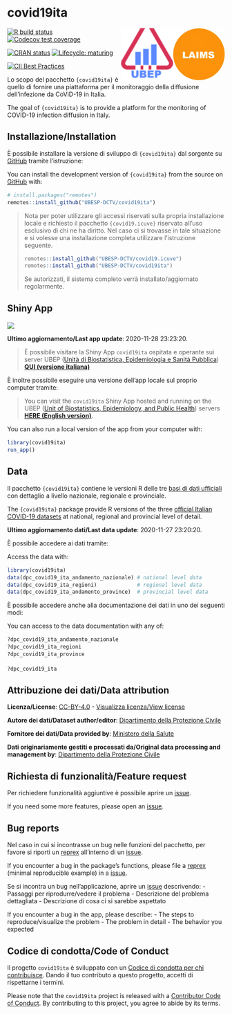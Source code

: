 
<!-- README.md is generated from README.Rmd. Please edit that file -->

# covid19ita

<img src='man/figures/logo-laims.jpg' align='right' height='120' /><img src='man/figures/logo-ubep.png' align='right' height='120' />

<!-- badges: start -->

[![R build
status](https://github.com/UBESP-DCTV/covid19ita/workflows/R-CMD-check/badge.svg)](https://github.com/UBESP-DCTV/covid19ita/actions)
[![Codecov test
coverage](https://codecov.io/gh/UBESP-DCTV/covid19ita/branch/master/graph/badge.svg)](https://codecov.io/gh/UBESP-DCTV/covid19ita?branch=master)

[![CRAN
status](https://www.r-pkg.org/badges/version/covid19ita)](https://CRAN.R-project.org/package=covid19ita)
[![Lifecycle:
maturing](https://img.shields.io/badge/lifecycle-maturing-blue.svg)](https://www.tidyverse.org/lifecycle/#maturing)

[![CII Best
Practices](https://bestpractices.coreinfrastructure.org/projects/3892/badge)](https://bestpractices.coreinfrastructure.org/projects/3892)
<!-- badges: end -->

Lo scopo del pacchetto `{covid19ita}` è quello di fornire una
piattaforma per il monitoraggio della diffusione dell’infezione da
CoViD-19 in Italia.

The goal of `{covid19ita}` is to provide a platform for the monitoring
of COVID-19 infection diffusion in Italy.

## Installazione/Installation

È possibile installare la versione di sviluppo di `{covid19ita}` dal
sorgente su [GitHub](https://github.com/) tramite l’istruzione:

You can install the development version of `{covid19ita}` from the
source on [GitHub](https://github.com/) with:

``` r
# install.packages("remotes")
remotes::install_github("UBESP-DCTV/covid19ita")
```

> Nota per poter utilizzare gli accessi riservati sulla propria
> installazione locale e richiesto il pacchetto `{covid19.icuve}`
> riservato all’uso esclusivo di chi ne ha diritto. Nel caso ci si
> trovasse in tale situazione e si volesse una installazione completa
> utilizzare l’istruzione seguente.
> 
> ``` r
> remotes::install_github("UBESP-DCTV/covid19.icuve")
> remotes::install_github("UBESP-DCTV/covid19ita")
> ```
> 
> Se autorizzati, il sistema completo verrà installato/aggiornato
> regolarmente.

## Shiny App

<img src='inst/app/www/covid19ita_screen.png' align="center"/>

**Ultimo aggiornamento/Last app update**: 2020-11-28 23:23:20.

> È possibile visitare la Shiny App `covid19ita` ospitata e operante sui
> server UBEP ([Unità di Biostatistica, Epidemiologia e Sanità
> Pubblica](https://ubesp.jimdofree.com/)) [**QUI (versione
> italiana)**](https://r-ubesp.dctv.unipd.it/shiny/covid19ita/)

È inoltre possibile eseguire una versione dell’app locale sul proprio
computer tramite:

> You can visit the `covid19ita` Shiny App hosted and running on the
> UBEP ([Unit of Biostatistics, Epidemiology, and Public
> Health](https://ubesp.jimdofree.com/)) servers [**HERE (English
> version)**](https://r-ubesp.dctv.unipd.it/shiny/covid19italy/).

You can also run a local version of the app from your computer with:

``` r
library(covid19ita)
run_app()
```

## Data

Il pacchetto `{covid19ita}` contiene le versioni R delle tre [basi di
dati ufficiali](https://github.com/pcm-dpc/COVID-19/) con dettaglio a
livello nazionale, regionale e provinciale.

The `{covid19ita}` package provide R versions of the three [official
Italian COVID-19 datasets](https://github.com/pcm-dpc/COVID-19/) at
national, regional and provincial level of detail.

**Ultimo aggiornamento dati/Last data update**: 2020-11-27 23:20:20.

È possibile accedere ai dati tramite:

Access the data with:

``` r
library(covid19ita)
data(dpc_covid19_ita_andamento_nazionale) # national level data
data(dpc_covid19_ita_regioni)             # regional level data
data(dpc_covid19_ita_andamento_province)  # provincial level data
```

È possibile accedere anche alla documentazione dei dati in uno dei
seguenti modi:

You can access to the data documentation with any of:

``` r
?dpc_covid19_ita_andamento_nazionale
?dpc_covid19_ita_regioni
?dpc_covid19_ita_province

?dpc_covid19_ita
```

## Attribuzione dei dati/Data attribution

**Licenza/License**:
[CC-BY-4.0](https://creativecommons.org/licenses/by/4.0/deed.en) -
[Visualizza licenza/View
license](https://github.com/pcm-dpc/COVID-19/blob/master/LICENSE)

**Autore dei dati/Dataset author/editor**: [Dipartimento della
Protezione Civile](http://www.protezionecivile.it/)

**Fornitore dei dati/Data provided by**: [Ministero della
Salute](http://www.salute.gov.it/)

**Dati originariamente gestiti e processati da/Original data processing
and management by**: [Dipartimento della Protezione
Civile](http://www.protezionecivile.it/)

## Richiesta di funzionalità/Feature request

Per richiedere funzionalità aggiuntive è possibile aprire un
[issue](https://github.com/UBESP-DCTV/covid19ita/issues).

If you need some more features, please open an
[issue](https://github.com/UBESP-DCTV/covid19ita/issues).

## Bug reports

Nel caso in cui si incontrasse un bug nelle funzioni del pacchetto, per
favore si riporti un [reprex](https://github.com/tidyverse/reprex)
all’interno di un
[issue](https://github.com/UBESP-DCTV/covid19ita/issues).

If you encounter a bug in the package’s functions, please file a
[reprex](https://github.com/tidyverse/reprex) (minimal reproducible
example) in a [issue](https://github.com/UBESP-DCTV/covid19ita/issues).

Se si incontra un bug nell’applicazione, aprire un
[issue](https://github.com/UBESP-DCTV/covid19ita/issues) descrivendo: -
Passaggi per riprodurre/vedere il problema - Descrizione del problema
dettagliata - Descrizione di cosa ci si sarebbe aspettato

If you encounter a bug in the app, please describe: - The steps to
reproduce/visualize the problem - The problem in detail - The behavior
you expected

## Codice di condotta/Code of Conduct

Il progetto `covid19ita` è sviluppato con un [Codice di condotta per chi
contribuisce](CODE_OF_CONDUCT.md). Dando il tuo contributo a questo
progetto, accetti di rispettarne i termini.

Please note that the `covid19ita` project is released with a
[Contributor Code of Conduct](CODE_OF_CONDUCT.md). By contributing to
this project, you agree to abide by its terms.
